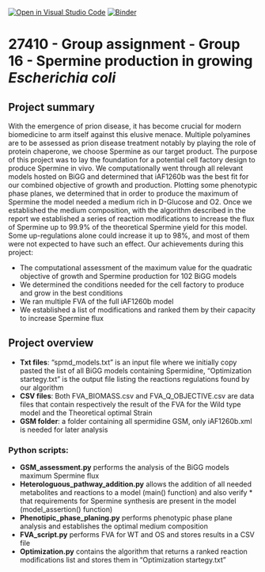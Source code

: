 [![Open in Visual Studio Code](https://classroom.github.com/assets/open-in-vscode-c66648af7eb3fe8bc4f294546bfd86ef473780cde1dea487d3c4ff354943c9ae.svg)](https://classroom.github.com/online_ide?assignment_repo_id=9067129&assignment_repo_type=AssignmentRepo)
[![Binder](https://mybinder.org/badge_logo.svg)](https://mybinder.org/v2/gh/27410/27410-group-assigment-16_Spermine_in_E-coli/main)

# 27410 - Group assignment - Group 16 - Spermine production in growing *Escherichia coli*

## Project summary
With the emergence of prion disease, it has become crucial for modern biomedicine to arm itself against this elusive menace. Multiple polyamines are to be assessed as prion disease treatment notably by playing the role of protein chaperone, we choose Spermine as our target product. The purpose of this project was to lay the foundation for a potential cell factory design to produce Spermine in vivo. We computationally went through all relevant models hosted on BiGG and determined that iAF1260b was the best fit for our combined objective of growth and production. Plotting some phenotypic phase planes, we determined that in order to produce the maximum of Spermine the model needed a medium rich in D-Glucose and O2. Once we established the medium composition, with the algorithm described in the report we established a series of reaction modifications to increase the flux of Spermine up to 99.9% of the theoretical Spermine yield for this model. Some up-regulations alone could increase it up to 98%, and most of them were not expected to have such an effect.
Our achievements during this project:
* The computational assessment of the maximum value for the quadratic objective of growth and Spermine production for 102 BiGG models
* We determined the conditions needed for the cell factory to produce and grow in the best conditions
* We ran multiple FVA of the full iAF1260b model
* We established a list of modifications and ranked them by their capacity to increase Spermine flux 

## Project overview
* **Txt files**: “spmd_models.txt” is an input file where we initially copy pasted the list of all BiGG models containing Spermidine, “Optimization startegy.txt” is the output file listing the reactions regulations found by our algorithm
* **CSV files**: Both FVA_BIOMASS.csv and FVA_Q_OBJECTIVE.csv are data files that contain respectively the result of the FVA for the Wild type model and the Theoretical optimal Strain 
* **GSM folder**: a folder containing all spermidine GSM, only iAF1260b.xml is needed for later analysis

### Python scripts: 
* **GSM_assessment.py** performs the analysis of the BiGG models maximum Spermine flux 
* **Heterologuous_pathway_addition.py** allows the addition of all needed metabolites and reactions to a model (main() function) and also verify * that requirements for Spermine synthesis are present in the model (model_assertion() function)
* **Phenotipic_phase_planing.py** performs phenotypic phase plane analysis and establishes the optimal medium composition
* **FVA_script.py** performs FVA for WT and OS and stores results in a CSV file
* **Optimization.py** contains the algorithm that returns a ranked reaction modifications list and stores them in “Optimization startegy.txt”

